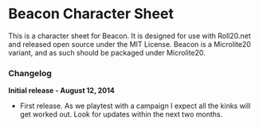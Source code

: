 # Beacon Character Sheet

This is a character sheet for Beacon.  It is designed for
use with Roll20.net and released open source under the MIT License.
Beacon is a Microlite20 variant, and as such should be packaged under Microlite20.

### Changelog ###

**Initial release - August 12, 2014**
- First release.  As we playtest with a campaign I expect all the kinks will get
worked out. Look for updates within the next two months.